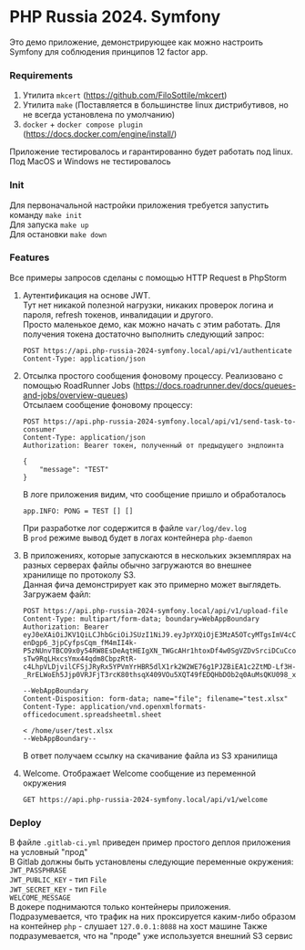 # PHP Russia 2024. Symfony

Это демо приложение, демонстрирующее как можно настроить Symfony для соблюдения принципов 12 factor app.

### Requirements

1. Утилита `mkcert` (https://github.com/FiloSottile/mkcert)  
2. Утилита `make` (Поставляется в большинстве linux дистрибутивов, но не всегда установлена по умолчанию)
3. `docker` + `docker compose plugin` (https://docs.docker.com/engine/install/)  

Приложение тестировалось и гарантированно будет работать под linux. Под MacOS и Windows не тестировалось

### Init

Для первоначальной настройки приложения требуется запустить команду `make init`  
Для запуска `make up`  
Для остановки `make down`

### Features  

Все примеры запросов сделаны с помощью HTTP Request в PhpStorm

1. Аутентификация на основе JWT.   
Тут нет никакой полезной нагрузки, никаких проверок логина и пароля, refresh токенов, инвалидации и другого.  
Просто маленькое демо, как можно начать с этим работать. 
Для получения токена достаточно выполнить следующий запрос:
   ```
   POST https://api.php-russia-2024-symfony.local/api/v1/authenticate
   Content-Type: application/json
   ```

2. Отсылка простого сообщения фоновому процессу. Реализовано с помощью RoadRunner Jobs (https://docs.roadrunner.dev/docs/queues-and-jobs/overview-queues)  
Отсылаем сообщение фоновому процессу:
   ```
   POST https://api.php-russia-2024-symfony.local/api/v1/send-task-to-consumer
   Content-Type: application/json
   Authorization: Bearer токен, полученный от предыдущего эндпоинта

   {
       "message": "TEST"
   }
   ```
   
   В логе приложения видим, что сообщение пришло и обработалось

   ```
   app.INFO: PONG = TEST [] []
   ```
   
   При разработке лог содержится в файле `var/log/dev.log`  
   В `prod` режиме вывод будет в логах контейнера `php-daemon`


3. В приложениях, которые запускаются в нескольких экземплярах на разных серверах файлы обычно загружаются во внешнее хранилище по протоколу S3.    
   Данная фича демонстрирует как это примерно может выглядеть.  
   Загружаем файл:
   ```
   POST https://api.php-russia-2024-symfony.local/api/v1/upload-file
   Content-Type: multipart/form-data; boundary=WebAppBoundary
   Authorization: Bearer eyJ0eXAiOiJKV1QiLCJhbGciOiJSUzI1NiJ9.eyJpYXQiOjE3MzA5OTcyMTgsImV4cCI6MTczMTAwMDgxOCwidXNlcm5hbWUiOiJhcGkifQ.N5a2WV4kEXcyaa8HxIRMMhFLiZUO6rT-enDgp6_3jpCyfpsCqm_fM4mII4k-P5zNUnvTBCO9x0y54RW8EsDeAqtHEIgXN_TWGcAHr1htoxDf4w0SgVZDvSrciDCuCcof9lXM3tJWJMgWgOTg2xBQu6pESmKlKMqO8pngt8Ihr4-sTw9RqLHxcsYmx44qdm8CbpzRtR-c4LhpVLDjvilCFSjJRyRx5YPVmYrHBR5dlX1rk2W2WE76g1PJZBiEA1c2ZtMD-Lf3H-_RrELWoEh5Jjp0VRJFjT3rcK80thsqX409VOu5XQT49fEDQHbDOb2q0AuMsQKU098_xH7NIfkXog

   --WebAppBoundary
   Content-Disposition: form-data; name="file"; filename="test.xlsx"
   Content-Type: application/vnd.openxmlformats-officedocument.spreadsheetml.sheet

   < /home/user/test.xlsx
   --WebAppBoundary--
   ```

   В ответ получаем ссылку на скачивание файла из S3 хранилища

4. Welcome. Отображает Welcome сообщение из переменной окружения

   ```
   GET https://api.php-russia-2024-symfony.local/api/v1/welcome
   ```
   
### Deploy   

В файле `.gitlab-ci.yml` приведен пример простого деплоя приложения на условный "прод"  
В Gitlab должны быть установлены следующие переменные окружения:  
`JWT_PASSPHRASE`  
`JWT_PUBLIC_KEY` - тип `File`  
`JWT_SECRET_KEY` - тип `File`  
`WELCOME_MESSAGE`  
В докере поднимаются только контейнеры приложения. Подразумевается, что трафик на них проксируется каким-либо образом на контейнер `php` - слушает `127.0.0.1:8088` на хост машине
Также подразумевается, что на "проде" уже используется внешний S3 сервис